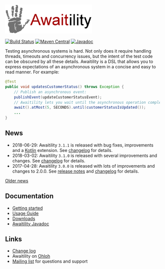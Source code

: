 ![Awaitility](resources/Awaitility_logo_red_small.png) 

[![Build Status](https://travis-ci.org/awaitility/awaitility.svg)](https://travis-ci.org/awaitility/awaitility)
[![Maven Central](https://maven-badges.herokuapp.com/maven-central/org.awaitility/awaitility/badge.svg)](https://search.maven.org/#search%7Cgav%7C1%7Cg%3A"org.awaitility"%20AND%20a%3A"awaitility")
[![Javadoc](https://javadoc-badge.appspot.com/org.awaitility/awaitility.svg)](http://www.javadoc.io/doc/org.awaitility/awaitility)

Testing asynchronous systems is hard. Not only does it require handling threads, timeouts and concurrency issues, but the intent of the test code can be obscured by all these details. Awaitility is a DSL that allows you to express expectations of an asynchronous system in a concise and easy to read manner. For example:

```java
@Test
public void updatesCustomerStatus() throws Exception {
    // Publish an asynchronous event:
    publishEvent(updateCustomerStatusEvent);
    // Awaitility lets you wait until the asynchronous operation completes:
    await().atMost(5, SECONDS).until(customerStatusIsUpdated());
    ...
}
```

## News
* 2018-06-29: Awaitility `3.1.1` is released with bug fixes, improvements and a [Kotlin](Kotlin) extension. See [changelog](https://raw.githubusercontent.com/awaitility/awaitility/master/changelog.txt) for details.
* 2018-03-02: Awaitility `3.1.0` is released with several improvements and changes. See [changelog](https://raw.githubusercontent.com/awaitility/awaitility/master/changelog.txt) for details.
* 2017-04-28: Awaitility `3.0.0` is released with lots of improvements and changes to 2.0.0. See [release notes](https://github.com/awaitility/awaitility/wiki/ReleaseNotes30) and [changelog](https://raw.githubusercontent.com/awaitility/awaitility/master/changelog.txt) for details.

[Older news](https://github.com/awaitility/awaitility/wiki/OldNews)

## Documentation

* [Getting started](https://github.com/awaitility/awaitility/wiki/Getting_started)
* [Usage Guide](https://github.com/awaitility/awaitility/wiki/Usage)
* [Downloads](https://github.com/awaitility/awaitility/wiki/Downloads)
* [Awaitility Javadoc](http://www.javadoc.io/doc/org.awaitility/awaitility/3.1.1)

## Links
* [Change log](https://github.com/awaitility/awaitility/raw/master/changelog.txt)
* Awaitility on [Ohloh](https://www.ohloh.net/p/awaitility)
* [Mailing list](http://groups.google.com/group/awaitility) for questions and support
